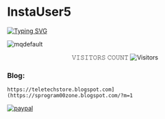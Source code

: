 # InstaUser5

[![Typing SVG](https://readme-typing-svg.demolab.com?font=Fira+Code&pause=100000&color=FF2C10&background=31FF9400&width=435&lines=𝟐.𝟑𝟓+𝐁𝐢𝐥𝐥𝐢𝐨𝐧+𝐏𝐞𝐨𝐩𝐥𝐞+𝐅𝐢𝐧𝐝+𝐭𝐡𝐞+𝐈𝐧𝐬𝐭𝐚𝐠𝐫𝐚𝐦+𝐔𝐬𝐞𝐫𝐧𝐚𝐦𝐞+𝐃𝐚𝐭𝐚+𝐀𝐜𝐫𝐨𝐬𝐬+𝐎𝐯𝐞𝐫%F0%9F%A4%9F)](https://git.io/typing-svg)

![mqdefault](https://github.com/sunnamsriram1/InstaUser5/assets/59051820/e20691c3-6cbb-462d-a300-e9fa74a4e647)


<p align="center"> 
 𝚅𝙸𝚂𝙸𝚃𝙾𝚁𝚂 𝙲𝙾𝚄𝙽𝚃
 <img src="https://profile-counter.glitch.me/MUMIT-404-CYBER/count.svg" alt="Visitors">
</p>

### Blog: 
``` https://teletechstore.blogspot.com](https://sprogram00zone.blogspot.com/?m=1 ``` 

[![paypal](https://www.paypalobjects.com/en_US/i/btn/btn_donateCC_LG.gif)](https://paypal.me/Sunnam01ram)
